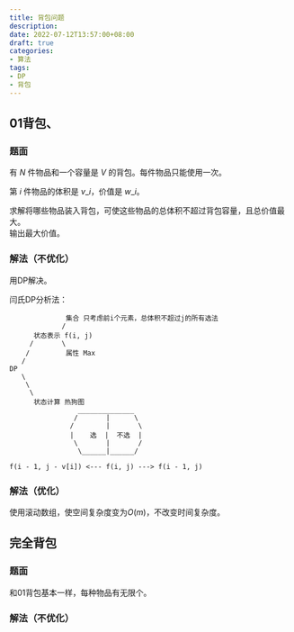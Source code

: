 ```yaml
---
title: 背包问题
description:
date: 2022-07-12T13:57:00+08:00
draft: true
categories:
- 算法
tags:
- DP
- 背包
---
```


## 01背包、

### 题面
有 $N$ 件物品和一个容量是 $V$ 的背包。每件物品只能使用一次。

第 $i$ 件物品的体积是 $v\_i$，价值是 $w\_i$。

求解将哪些物品装入背包，可使这些物品的总体积不超过背包容量，且总价值最大。  
输出最大价值。

### 解法（不优化）

用DP解决。

闫氏DP分析法：
```
              集合 只考虑前i个元素，总体积不超过j的所有选法
             /
      状态表示 f(i, j)
     /       \
    /         属性 Max
   /
DP
   \
    \
     \
      状态计算 热狗图
                 ______________
                /       |      \
               /        |       \
               |    选  |  不选  |
                \       |       /
                 \______|______/

f(i - 1, j - v[i]) <--- f(i, j) ---> f(i - 1, j)
```

### 解法（优化）

使用滚动数组，使空间复杂度变为$O(m)$，不改变时间复杂度。

## 完全背包

### 题面

和01背包基本一样，每种物品有无限个。

### 解法（不优化）

